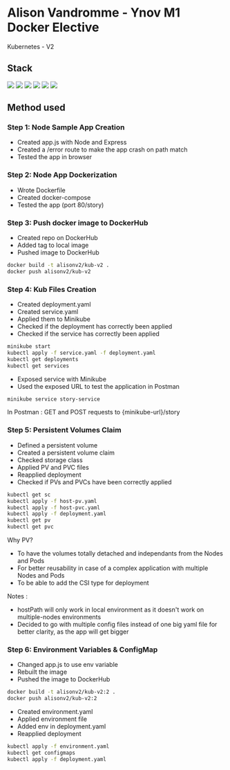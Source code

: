 # Alison Vandromme - Ynov M1 Docker Elective
Kubernetes - V2

## Stack 

<img src="https://img.shields.io/badge/kubernetes-326ce5.svg?&style=for-the-badge&logo=kubernetes&logoColor=white"/> <img src="https://img.shields.io/badge/Docker-2CA5E0?style=for-the-badge&logo=docker&logoColor=white" /> <img src="https://img.shields.io/badge/Node.js-339933?style=for-the-badge&logo=nodedotjs&logoColor=white" /> <img src="https://img.shields.io/badge/Express.js-000000?style=for-the-badge&logo=express&logoColor=white" /> <img src="https://img.shields.io/badge/JavaScript-323330?style=for-the-badge&logo=javascript&logoColor=F7DF1E" /> <img src="https://img.shields.io/badge/npm-CB3837?style=for-the-badge&logo=npm&logoColor=white" />
## Method used

### Step 1: Node Sample App Creation

- Created app.js with Node and Express
- Created a /error route to make the app crash on path match
- Tested the app in browser

### Step 2: Node App Dockerization

- Wrote Dockerfile
- Created docker-compose
- Tested the app (port 80/story)

### Step 3: Push docker image to DockerHub

- Created repo on DockerHub
- Added tag to local image
- Pushed image to DockerHub

```sh
docker build -t alisonv2/kub-v2 .
docker push alisonv2/kub-v2
```

### Step 4: Kub Files Creation

- Created deployment.yaml
- Created service.yaml
- Applied them to Minikube
- Checked if the deployment has correctly been applied
- Checked if the service has correctly been applied

```sh
minikube start
kubectl apply -f service.yaml -f deployment.yaml
kubectl get deployments
kubectl get services
```

- Exposed service with Minikube
- Used the exposed URL to test the application in Postman

```sh
minikube service story-service
```

In Postman : GET and POST requests to {minikube-url}/story 

### Step 5: Persistent Volumes Claim

- Defined a persistent volume
- Created a persistent volume claim
- Checked storage class
- Applied PV and PVC files
- Reapplied deployment
- Checked if PVs and PVCs have been correctly applied

```sh
kubectl get sc
kubectl apply -f host-pv.yaml
kubectl apply -f host-pvc.yaml
kubectl apply -f deployment.yaml
kubectl get pv
kubectl get pvc
```

Why PV?
- To have the volumes totally detached and independants from the Nodes and Pods
- For better reusability in case of a complex application with multiple Nodes and Pods
- To be able to add the CSI type for deployment

Notes : 
- hostPath will only work in local environment as it doesn't work on multiple-nodes environments
- Decided to go with multiple config files instead of one big yaml file for better clarity, as the app will get bigger

### Step 6: Environment Variables & ConfigMap

- Changed app.js to use env variable
- Rebuilt the image
- Pushed the image to DockerHub

```sh
docker build -t alisonv2/kub-v2:2 .
docker push alisonv2/kub-v2:2
```
- Created environment.yaml 
- Applied environment file
- Added env in deployment.yaml
- Reapplied deployment

```sh
kubectl apply -f environment.yaml
kubectl get configmaps
kubectl apply -f deployment.yaml
```

